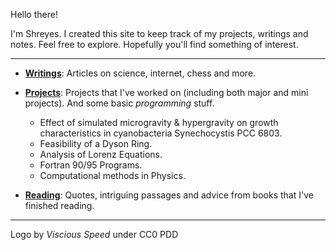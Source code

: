 Hello there! 

I'm Shreyes. I created this site to keep track of my projects, writings and notes. Feel free to explore. Hopefully you'll find something of interest.

***

- **[Writings](https://newtonatetheapple.substack.com/)**: Articles on science, internet, chess and more.

- **[Projects](Project/README.md)**: Projects that I've worked on (including both major and mini projects). And some basic *programming* stuff.
    - Effect of simulated microgravity & hypergravity on growth characteristics in cyanobacteria Synechocystis PCC 6803.
    - Feasibility of a Dyson Ring.
    - Analysis of Lorenz Equations.
    - Fortran 90/95 Programs.
    - Computational methods in Physics.
    
- **[Reading](Reading/README.md)**: Quotes, intriguing passages and advice from books that I've finished reading.

***

Logo by *Viscious Speed* under CC0 PDD